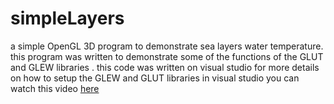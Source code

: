 # simpleLayers
a simple OpenGL 3D program to demonstrate sea layers water temperature. 
this program was written to demonstrate some of the functions of the GLUT and GLEW libraries . 
this code was written on visual studio for more details on how to setup the GLEW and GLUT libraries in visual studio you can watch this video [here](https://www.youtube.com/watch?v=8p76pJsUP44)
![]()

![]()
